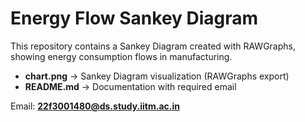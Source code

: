 # Energy Flow Sankey Diagram

This repository contains a Sankey Diagram created with RAWGraphs, showing energy consumption flows in manufacturing.

- **chart.png** → Sankey Diagram visualization (RAWGraphs export)
- **README.md** → Documentation with required email

Email: **22f3001480@ds.study.iitm.ac.in**
